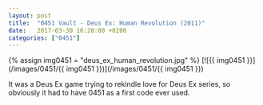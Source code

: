 ```yaml
---
layout: post
title:  "0451 Vault - Deus Ex: Human Revolution (2011)"
date:   2017-03-30 16:20:00 +0200
categories: ["0451"]
---
```

{% assign img0451 = "deus_ex_human_revolution.jpg" %}
[![{{ img0451 }}](/images/0451/{{ img0451 }})](/images/0451/{{ img0451 }})

It was a Deus Ex game trying to rekindle love for Deus Ex series, so obviously it had to have 0451 as a first code ever used.
